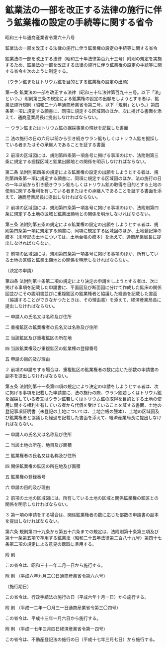 # 鉱業法の一部を改正する法律の施行に伴う鉱業権の設定の手続等に関する省令

昭和三十年通商産業省令第六十八号

鉱業法の一部を改正する法律の施行に伴う鉱業権の設定の手続等に関する省令

鉱業法の一部を改正する法律（昭和三十年法律第百九十三号）附則の規定を実施するため、鉱業法の一部を改正する法律の施行に伴う鉱業権の設定の手続等に関する省令を次のように制定する。

（ウラン鉱またはトリウム鉱を目的とする鉱業権の設定の出願）

第一条 鉱業法の一部を改正する法律（昭和三十年法律第百九十三号。以下「法」という。）附則第三条の規定による鉱業権の設定の出願をしようとする者は、鉱業法施行規則（昭和二十六年通商産業省令第二号。以下「規則」という。）第四条第一項に規定する願書に、同項に規定する区域図のほか、次に掲げる書面を添えて、通商産業局長に提出しなければならない。

一 ウラン鉱またはトリウム鉱の掘採事業の現状を記載した書面

二 法の施行の日の六月以前から引き続きウラン鉱もしくはトリウム鉱を掘採している者またはその承継人であることを証する書面

２ 前項の区域図には、規則第四条第一項各号に掲げる事項のほか、法附則第三条に規定する掘採区域と鉱業出願地との関係を明示しなければならない。

第二条 法附則第四条の規定による鉱業権の設定の出願をしようとする者は、規則第四条第一項に規定する願書に、同項に規定する区域図のほか、法の施行の日の一年以前から引き続きウラン鉱もしくはトリウム鉱の取得を目的とする土地の使用に関する権利を有している者またはその承継人であることを証する書面を添えて、通商産業局長に提出しなければならない。

２ 前項の区域図には、規則第四条第一項各号に掲げる事項のほか、法附則第四条に規定する土地の区域と鉱業出願地との関係を明示しなければならない。

第三条 法附則第五条の規定による鉱業権の設定の出願をしようとする者は、規則第四条第一項に規定する願書に、同項に規定する区域図のほか、土地登記簿の謄本（未登記の土地については、土地台帳の謄本）を添えて、通商産業局長に提出しなければならない。

２ 前項の区域図には、規則第四条第一項各号に掲げる事項のほか、所有している土地の区域と鉱業出願地との関係を明示しなければならない。

（決定の申請）

第四条 法附則第十条第二項の規定により決定の申請をしようとする者は、次に掲げる事項を記載した申請書に、平面図及び断面図に分けて作成した鉱床の関係図並びにその説明書並びに重複鉱区の鉱業権者と協議した経過を記載した書面（協議することができなかつたときは、その理由書）を添えて、経済産業局長に提出しなければならない。

一 申請人の氏名又は名称及び住所

二 重複鉱区の鉱業権者の氏名又は名称及び住所

三 当該鉱区及び重複鉱区の所在地

四 当該鉱業権及び重複鉱区の鉱業権の登録番号

五 申請の目的及び理由

２ 前項の申請をする場合は、重複鉱区の鉱業権者の数に応じた部数の申請書の副本を提出しなければならない。

第五条 法附則第十一条第四項の規定により決定の申請をしようとする者は、次に掲げる事項を記載した申請書に、法の施行の際、ウラン鉱若しくはトリウム鉱を掘採している者又はウラン鉱若しくはトリウム鉱の取得を目的とする土地の使用に関する権利を有している者から代償を受けていることを証する書面、土地の登記事項証明書（未登記の土地については、土地台帳の謄本）、土地の区域図及び鉱業権者と協議した経過を記載した書面を添えて、経済産業局長に提出しなければならない。

一 申請人の氏名又は名称及び住所

二 当該土地の所在、地目及び面積

三 鉱業権者の氏名又は名称及び住所

四 関係鉱業権の鉱区の所在地及び面積

五 鉱業権の登録番号

六 申請の目的及び理由

２ 前項の土地の区域図には、所有している土地の区域と関係鉱業権の鉱区との関係を明示しなければならない。

３ 第一項の申請をする場合は、関係鉱業権者の数に応じた部数の申請書の副本を提出しなければならない。

第六条 規則第四十九条から第五十六条までの規定は、法附則第十条第三項及び第十一条第五項で準用する鉱業法（昭和二十五年法律第二百八十九号）第四十七条第二項の規定による意見の聴取に準用する。

附 則

この省令は、昭和三十一年二月一日から施行する。

附 則 （平成六年九月三〇日通商産業省令第六六号）

（施行期日）

この省令は、行政手続法の施行の日（平成六年十月一日）から施行する。

附 則 （平成一二年一〇月三一日通商産業省令第三〇四号）

この省令は、平成十三年一月六日から施行する。

附 則 （平成一七年三月四日経済産業省令第一四号）

この省令は、不動産登記法の施行の日（平成十七年三月七日）から施行する。
